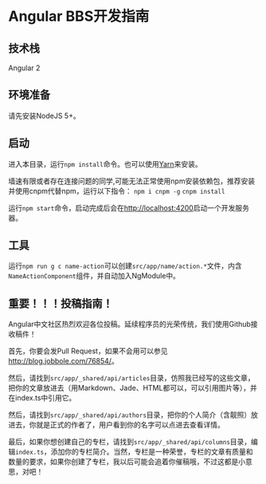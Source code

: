 # Angular BBS开发指南

## 技术栈

Angular 2

## 环境准备

请先安装NodeJS 5+。

## 启动

进入本目录，运行`npm install`命令。也可以使用[Yarn](https://yarnpkg.com/en/docs/install)来安装。

墙速有限或者存在连接问题的同学,可能无法正常使用npm安装依赖包，推荐安装并使用cnpm代替npm，运行以下指令：
`npm i cnpm -g`
`cnpm install`


运行`npm start`命令，启动完成后会在<http://localhost:4200>启动一个开发服务器。

## 工具

运行`npm run g c name-action`可以创建`src/app/name/action.*`文件，内含`NameActionComponent`组件，并自动加入NgModule中。

## 重要！！！投稿指南！

Angular中文社区热烈欢迎各位投稿。延续程序员的光荣传统，我们使用Github接收稿件！

首先，你要会发Pull Request，如果不会用可以参见<http://blog.jobbole.com/76854/>。

然后，请找到`src/app/_shared/api/articles`目录，仿照我已经写的这些文章，把你的文章放进去（用Markdown、Jade、HTML都可以，可以引用图片等），并在index.ts中引用它。

然后，请找到`src/app/_shared/api/authors`目录，把你的个人简介（含靓照）放进去，你就是正式的作者了，用户看到你的名字可以点进去查看详情。

最后，如果你想创建自己的专栏，请找到`src/app/_shared/api/columns`目录，编辑`index.ts`，添加你的专栏简介。当然，专栏是一种荣誉，专栏的文章有质量和数量的要求，如果你创建了专栏，我以后可能会追着你催稿哦，不过这都是小意思，对吧！
